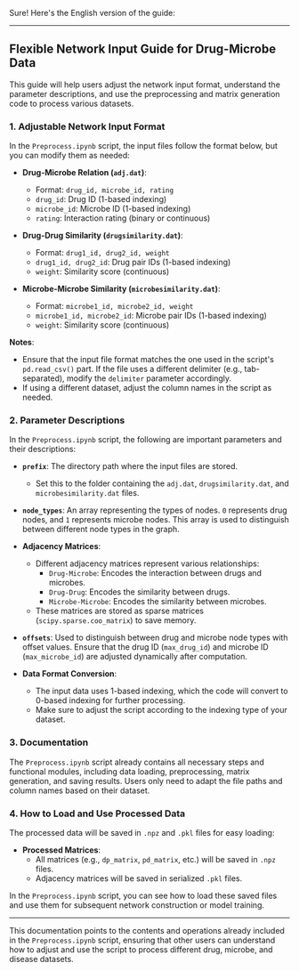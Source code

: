Sure! Here's the English version of the guide:

---

## Flexible Network Input Guide for Drug-Microbe Data

This guide will help users adjust the network input format, understand the parameter descriptions, and use the preprocessing and matrix generation code to process various datasets.

### 1. **Adjustable Network Input Format**

In the `Preprocess.ipynb` script, the input files follow the format below, but you can modify them as needed:

- **Drug-Microbe Relation (`adj.dat`)**:
    - Format: `drug_id, microbe_id, rating`
    - `drug_id`: Drug ID (1-based indexing)
    - `microbe_id`: Microbe ID (1-based indexing)
    - `rating`: Interaction rating (binary or continuous)

- **Drug-Drug Similarity (`drugsimilarity.dat`)**:
    - Format: `drug1_id, drug2_id, weight`
    - `drug1_id, drug2_id`: Drug pair IDs (1-based indexing)
    - `weight`: Similarity score (continuous)

- **Microbe-Microbe Similarity (`microbesimilarity.dat`)**:
    - Format: `microbe1_id, microbe2_id, weight`
    - `microbe1_id, microbe2_id`: Microbe pair IDs (1-based indexing)
    - `weight`: Similarity score (continuous)

**Notes**:
- Ensure that the input file format matches the one used in the script's `pd.read_csv()` part. If the file uses a different delimiter (e.g., tab-separated), modify the `delimiter` parameter accordingly.
- If using a different dataset, adjust the column names in the script as needed.

### 2. **Parameter Descriptions**

In the `Preprocess.ipynb` script, the following are important parameters and their descriptions:

- **`prefix`**: The directory path where the input files are stored.
    - Set this to the folder containing the `adj.dat`, `drugsimilarity.dat`, and `microbesimilarity.dat` files.

- **`node_types`**: An array representing the types of nodes. `0` represents drug nodes, and `1` represents microbe nodes. This array is used to distinguish between different node types in the graph.

- **Adjacency Matrices**:
    - Different adjacency matrices represent various relationships:
        - `Drug-Microbe`: Encodes the interaction between drugs and microbes.
        - `Drug-Drug`: Encodes the similarity between drugs.
        - `Microbe-Microbe`: Encodes the similarity between microbes.
    - These matrices are stored as sparse matrices (`scipy.sparse.coo_matrix`) to save memory.

- **`offsets`**: Used to distinguish between drug and microbe node types with offset values. Ensure that the drug ID (`max_drug_id`) and microbe ID (`max_microbe_id`) are adjusted dynamically after computation.

- **Data Format Conversion**:
    - The input data uses 1-based indexing, which the code will convert to 0-based indexing for further processing.
    - Make sure to adjust the script according to the indexing type of your dataset.

### 3. **Documentation**

The `Preprocess.ipynb` script already contains all necessary steps and functional modules, including data loading, preprocessing, matrix generation, and saving results. Users only need to adapt the file paths and column names based on their dataset.

### 4. **How to Load and Use Processed Data**

The processed data will be saved in `.npz` and `.pkl` files for easy loading:
- **Processed Matrices**:
    - All matrices (e.g., `dp_matrix`, `pd_matrix`, etc.) will be saved in `.npz` files.
    - Adjacency matrices will be saved in serialized `.pkl` files.
  
In the `Preprocess.ipynb` script, you can see how to load these saved files and use them for subsequent network construction or model training.

---

This documentation points to the contents and operations already included in the `Preprocess.ipynb` script, ensuring that other users can understand how to adjust and use the script to process different drug, microbe, and disease datasets.
